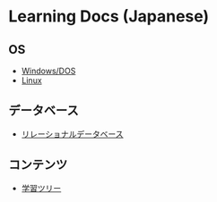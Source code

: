 # Learning Docs (Japanese)

## OS
- [Windows/DOS](windows-dos)
- [Linux](linux)

## データベース
- [リレーショナルデータベース](relational-database)

## コンテンツ
- [学習ツリー](tree)